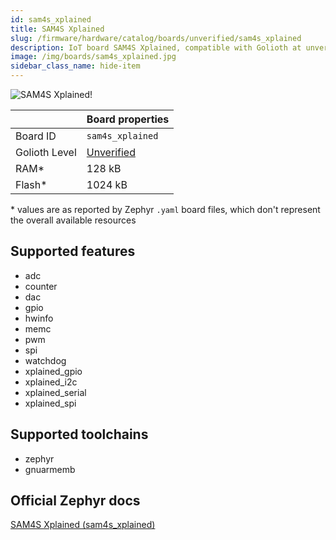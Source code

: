 ```yaml
---
id: sam4s_xplained
title: SAM4S Xplained
slug: /firmware/hardware/catalog/boards/unverified/sam4s_xplained
description: IoT board SAM4S Xplained, compatible with Golioth at unverified level.
image: /img/boards/sam4s_xplained.jpg
sidebar_class_name: hide-item
---
```


[//]: # (This is an auto-generated file, do not edit! Changes to it will be lost upon re-generation)

![SAM4S Xplained!](/img/boards/sam4s_xplained.jpg "SAM4S Xplained")

|                | Board properties     |
| -------------  | -------------------- |
| Board ID       | `sam4s_xplained` |
| Golioth Level  | [Unverified](/firmware/hardware#unverified-boards) |
| RAM*           | 128 kB |
| Flash*         | 1024 kB |

\* values are as reported by Zephyr `.yaml` board files, which don't represent the overall available resources



## Supported features

* adc
* counter
* dac
* gpio
* hwinfo
* memc
* pwm
* spi
* watchdog
* xplained_gpio
* xplained_i2c
* xplained_serial
* xplained_spi

## Supported toolchains

* zephyr
* gnuarmemb

## Official Zephyr docs

[SAM4S Xplained (sam4s_xplained)](https://docs.zephyrproject.org/latest/boards/atmel/sam/sam4s_xplained/doc/index.html)
